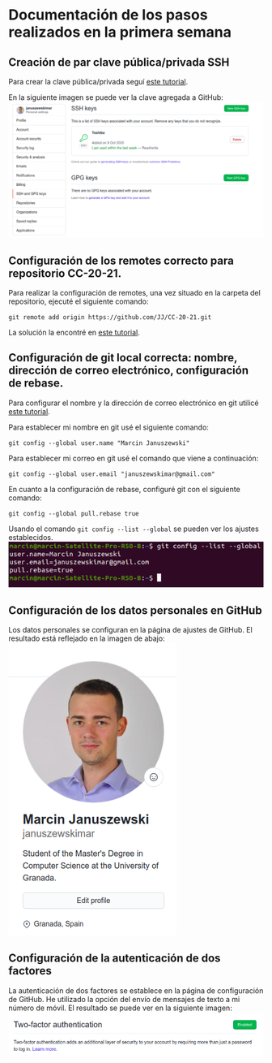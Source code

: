 # Documentación de los pasos realizados en la primera semana

## Creación de par clave pública/privada SSH

Para crear la clave pública/privada seguí [este tutorial](https://docs.github.com/es/free-pro-team@latest/github/authenticating-to-github/generating-a-new-ssh-key-and-adding-it-to-the-ssh-agent).

En la siguiente imagen se puede ver la clave agregada a GitHub:
![Captura de pantalla de GitHub SSH](/docs/imgs/semana-01/github-ssh.png?raw=true)

## Configuración de los remotes correcto para repositorio CC-20-21.

Para realizar la configuración de remotes, una vez situado en la carpeta del repositorio, ejecuté el siguiente comando:
```
git remote add origin https://github.com/JJ/CC-20-21.git
```
La solución la encontré en [este tutorial](https://docs.github.com/es/free-pro-team@latest/github/using-git/adding-a-remote). 

## Configuración de git local correcta: nombre, dirección de correo electrónico, configuración de rebase.

Para configurar el nombre y la dirección de correo electrónico en git utilicé [este tutorial](https://docs.github.com/es/free-pro-team@latest/github/using-git/setting-your-username-in-git).

Para establecer mi nombre en git usé el siguiente comando:
```
git config --global user.name "Marcin Januszewski"
```

Para establecer mi correo en git usé el comando que viene a continuación:
```
git config --global user.email "januszewskimar@gmail.com"
```

En cuanto a la configuración de rebase, configuré git con el siguiente comando:
```
git config --global pull.rebase true
```

Usando el comando `git config --list --global` se pueden ver los ajustes establecidos.
![Captura de pantalla ajustes de git](/docs/imgs/semana-01/git-config.png?raw=true)

## Configuración de los datos personales en GitHub

Los datos personales se configuran en la página de ajustes de GitHub. El resultado está reflejado en la imagen de abajo:
![Captura de pantalla ajustes datos personales GitHub](/docs/imgs/semana-01/github-personal-data.png?raw=true)


## Configuración de la autenticación de dos factores

La autenticación de dos factores se establece en la página de configuración de GitHub. He utilizado la opción del envío de mensajes de texto a mi número de móvil. El resultado se puede ver en la siguiente imagen:
![Captura de pantalla autenticación de dos factores](/docs/imgs/semana-01/github-two-factor-auth.png?raw=true)
